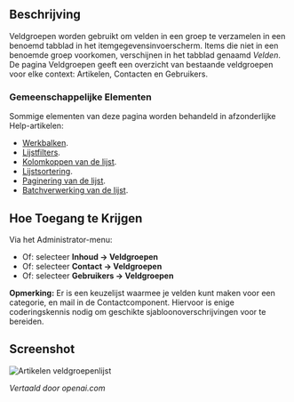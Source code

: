 <!-- Filename: Help4.x:Component:_Field_Groups  / Display title: Component: Veldgroepen -->

## Beschrijving

Veldgroepen worden gebruikt om velden in een groep te verzamelen in een benoemd tabblad in het itemgegevensinvoerscherm. Items die niet in een benoemde groep voorkomen, verschijnen in het tabblad genaamd *Velden*. De pagina Veldgroepen geeft een overzicht van bestaande veldgroepen voor elke context: Artikelen, Contacten en Gebruikers.

### Gemeenschappelijke Elementen

Sommige elementen van deze pagina worden behandeld in afzonderlijke Help-artikelen:

* [Werkbalken](jdocmanual?article=help/common-elements/toolbars).
* [Lijstfilters](jdocmanual?article=help/common-elements/list-filters).
* [Kolomkoppen van de lijst](jdocmanual?article=help/common-elements/list-column-headers).
* [Lijstsortering](jdocmanual?article=help/common-elements/list-ordering).
* [Paginering van de lijst](jdocmanual?article=help/common-elements/list-pagination).
* [Batchverwerking van de lijst](jdocmanual?article=help/common-elements/list-batch-process).

## Hoe Toegang te Krijgen

Via het Administrator-menu:

- Of: selecteer **Inhoud → Veldgroepen**
- Of: selecteer **Contact → Veldgroepen**
- Of: selecteer **Gebruikers → Veldgroepen**

**Opmerking:** Er is een keuzelijst waarmee je velden kunt maken voor
een categorie, en mail in de Contactcomponent. Hiervoor is enige 
coderingskennis nodig om geschikte sjabloonoverschrijvingen voor te bereiden.

## Screenshot

![Artikelen veldgroepenlijst](../../../nl/images/fields/articles-field-groups-list.png)

*Vertaald door openai.com*

